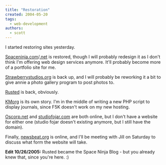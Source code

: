 ```yaml
---
title: "Restoration"
created: 2004-05-20
tags:
  - web-development
authors:
  - scott
---
```


I started restoring sites yesterday.

[Spaceninja.com](http://spaceninja.local/)/[.net](http://www.spaceninja.net/) is restored, though I will probably redesign it as I don't think I'm offering web design services anymore. It'll probably become more of a portfolio site for me.

[Strawberrystudios.org](http://www.strawberrystudios.org/) is back up, and I will probably be reworking it a bit to give annie a photo gallery program to post photos to.

[Rusted](http://rusted.killingmachines.org/) is back, obviously.

[KMorg](http://www.killingmachines.org/) is its own story. I'm in the middle of writing a new PHP script to display journals, since F5K doesn't work on my new hosting.

[Oscorp.net](http://www.oscorp.net/) and [studiofojar.com](http://www.studiofojar.com/) are both online, but I don't have a website for either one (studio fojar doesn't existing anymore, but I still have the domain).

Finally, [newsbeat.org](http://www.newsbeat.org/) is online, and I'll be meeting with Jill on Saturday to discuss what form the website will take.

**Edit 10/26/2005:** Rusted became the Space Ninja Blog - but you already knew that, since you're here. :)
